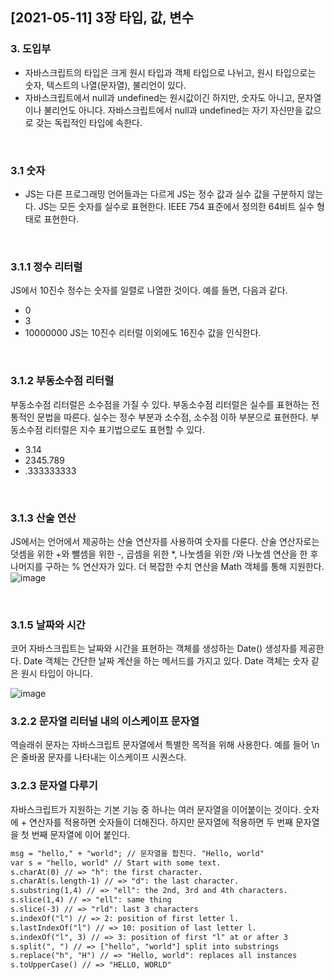 ## [2021-05-11] 3장 타입, 값, 변수 
### 3. 도입부
- 자바스크립트의 타입은 크게 원시 타입과 객체 타입으로 나뉘고, 원시 타입으로는 숫자, 텍스트의 나열(문자열), 불리언이 있다. 
- 자바스크립트에서 null과 undefined는 원시값이긴 하지만, 숫자도 아니고, 문자열이나 불리언도 아니다. 자바스크립트에서 null과 undefined는 자기 자신만을 값으로 갖는 독립적인 타입에 속한다.
<br/>

### 3.1 숫자
- JS는 다른 프로그래밍 언어들과는 다르게 JS는 정수 값과 실수 값을 구분하지 않는다. JS는 모든 숫자를 실수로 표현한다. IEEE 754 표준에서 정의한 64비트 실수 형태로 표현한다.
<br/>

### 3.1.1 정수 리터럴
JS에서 10진수 정수는 숫자를 일렬로 나열한 것이다. 예를 들면, 다음과 같다.
- 0
- 3
- 10000000
JS는 10진수 리터럴 이외에도 16진수 값을 인식한다.
<br/>

### 3.1.2 부동소수점 리터럴
부동소수점 리터럴은 소수점을 가질 수 있다. 부동소수점 리터럴은 실수를 표현하는 전통적인 문법을 따른다. 
실수는 정수 부분과 소수점, 소수점 이하 부분으로 표현한다.
부동소수점 리터럴은 지수 표기법으로도 표현할 수 있다.
- 3.14
- 2345.789
- .333333333
<br/>

### 3.1.3 산술 연산
JS에서는 언어에서 제공하는 산술 연산자를 사용하여 숫자를 다룬다. 산술 연산자로는 덧셈을 위한 +와 뺄셈을 위한 -, 곱셈을 위한 *, 나눗셈을 위한 /와 나눗셈 연산을 한 후 나머지를 구하는 % 연산자가 있다.
더 복잡한 수치 연산을 Math 객체를 통해 지원한다.
![image](https://user-images.githubusercontent.com/74044292/117760063-eba49080-b25f-11eb-97d1-6c8eb84dc543.png)

<br/>

### 3.1.5 날짜와 시간
코어 자바스크립트는 날짜와 시간을 표현하는 객체를 생성하는 Date() 생성자를 제공한다. Date 객체는 간단한 날짜 계산을 하는 메서드를 가지고 있다.
Date 객체는 숫자 같은 원시 타입이 아니다.

![image](https://user-images.githubusercontent.com/74044292/117760557-d11ee700-b260-11eb-9694-6642e4bc2e61.png)
<br/>

### 3.2.2 문자열 리터널 내의 이스케이프 문자열
역슬래쉬 문자는 자바스크립트 문자열에서 특별한 목적을 위해 사용한다. 예를 들어 \n은 줄바꿈 문자를 나타내는 이스케이프 시퀀스다.
<br/>

### 3.2.3 문자열 다루기
자바스크립트가 지원하는 기본 기능 중 하나는 여러 문자열을 이어붙이는 것이다. 숫자에 + 연산자를 적용하면 숫자들이 더해진다.
하지만 문자열에 적용하면 두 번째 문자열을 첫 번째 문자열에 이어 붙인다.
```txt
msg = "hello," + "world"; // 문자열을 합친다. "Hello, world" 
var s = "hello, world" // Start with some text.
s.charAt(0) // => "h": the first character.
s.charAt(s.length-1) // => "d": the last character.
s.substring(1,4) // => "ell": the 2nd, 3rd and 4th characters.
s.slice(1,4) // => "ell": same thing
s.slice(-3) // => "rld": last 3 characters
s.indexOf("l") // => 2: position of first letter l.
s.lastIndexOf("l") // => 10: position of last letter l.
s.indexOf("l", 3) // => 3: position of first "l" at or after 3
s.split(", ") // => ["hello", "world"] split into substrings
s.replace("h", "H") // => "Hello, world": replaces all instances
s.toUpperCase() // => "HELLO, WORLD"
```
<br/>
